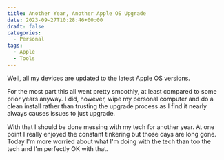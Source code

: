 ```yaml
---
title: Another Year, Another Apple OS Upgrade
date: 2023-09-27T10:28:46+00:00
draft: false
categories:
  - Personal
tags:
  - Apple
  - Tools
---
```


Well, all my devices are updated to the latest Apple OS versions.

For the most part this all went pretty smoothly, at least compared to some prior years anyway. I did, however, wipe my personal computer and do a clean install rather than trusting the upgrade process as I find it nearly always causes issues to just upgrade.

With that I should be done messing with my tech for another year. At one point I really enjoyed the constant tinkering but those days are long gone. Today I'm more worried about what I'm doing with the tech than too the tech and I'm perfectly OK with that.